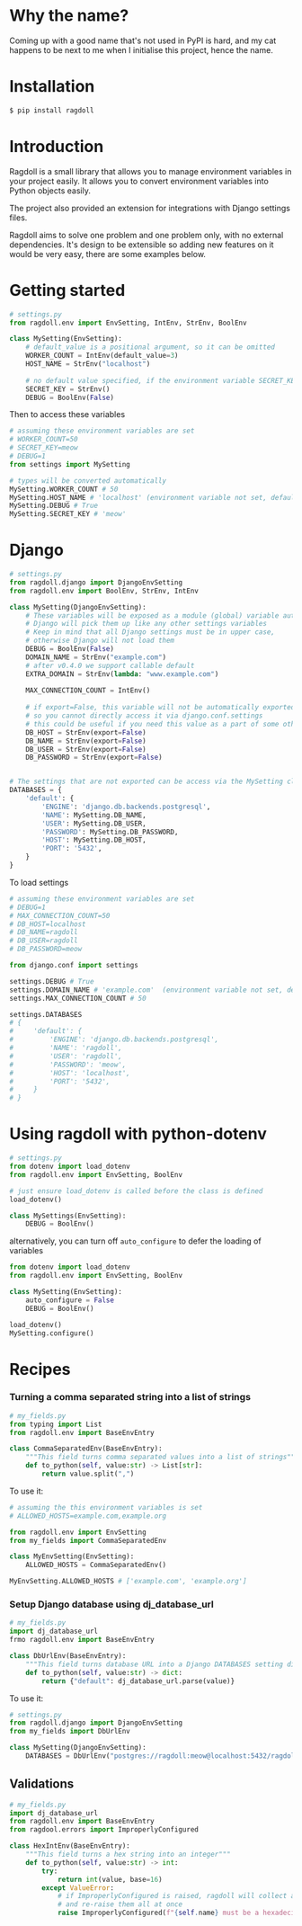 # Why the name?
Coming up with a good name that's not used in PyPI is hard, and my cat happens to be next to me when I initialise this project, hence the name.
# Installation
```bash
$ pip install ragdoll
```
# Introduction
Ragdoll is a small library that allows you to manage environment variables in your project easily. It allows you to convert environment variables into Python objects easily.

The project also provided an extension for integrations with Django settings files.

Ragdoll aims to solve one problem and one problem only, with no external dependencies. It's design to be extensible so adding new features on it would be very easy, there are some examples below.

# Getting started
```python
# settings.py
from ragdoll.env import EnvSetting, IntEnv, StrEnv, BoolEnv

class MySetting(EnvSetting):
    # default_value is a positional argument, so it can be omitted
    WORKER_COUNT = IntEnv(default_value=3)
    HOST_NAME = StrEnv("localhost")
    
    # no default value specified, if the environment variable SECRET_KEY is not set, it will raise ragdoll.errors.ImproperlyConfigured
    SECRET_KEY = StrEnv()
    DEBUG = BoolEnv(False)
```

Then to access these variables
```python
# assuming these environment variables are set
# WORKER_COUNT=50
# SECRET_KEY=meow
# DEBUG=1
from settings import MySetting

# types will be converted automatically
MySetting.WORKER_COUNT # 50
MySetting.HOST_NAME # 'localhost' (environment variable not set, default value is used)
MySetting.DEBUG # True
MySetting.SECRET_KEY # 'meow'
```
# Django

```python
# settings.py
from ragdoll.django import DjangoEnvSetting
from ragdoll.env import BoolEnv, StrEnv, IntEnv

class MySetting(DjangoEnvSetting):
    # These variables will be exposed as a module (global) variable automatically
    # Django will pick them up like any other settings variables
    # Keep in mind that all Django settings must be in upper case,
    # otherwise Django will not load them
    DEBUG = BoolEnv(False)
    DOMAIN_NAME = StrEnv("example.com")
    # after v0.4.0 we support callable default
    EXTRA_DOMAIN = StrEnv(lambda: "www.example.com")
    
    MAX_CONNECTION_COUNT = IntEnv()
    
    # if export=False, this variable will not be automatically exported to the module
    # so you cannot directly access it via django.conf.settings
    # this could be useful if you need this value as a part of some other settings
    DB_HOST = StrEnv(export=False)
    DB_NAME = StrEnv(export=False)
    DB_USER = StrEnv(export=False)
    DB_PASSWORD = StrEnv(export=False)


# The settings that are not exported can be access via the MySetting class
DATABASES = {
    'default': {
        'ENGINE': 'django.db.backends.postgresql',
        'NAME': MySetting.DB_NAME,
        'USER': MySetting.DB_USER,
        'PASSWORD': MySetting.DB_PASSWORD,
        'HOST': MySetting.DB_HOST,
        'PORT': '5432',
    }
}
```
To load settings
```python
# assuming these environment variables are set
# DEBUG=1
# MAX_CONNECTION_COUNT=50
# DB_HOST=localhost
# DB_NAME=ragdoll
# DB_USER=ragdoll
# DB_PASSWORD=meow

from django.conf import settings

settings.DEBUG # True
settings.DOMAIN_NAME # 'example.com'  (environment variable not set, default value is used)
settings.MAX_CONNECTION_COUNT # 50

settings.DATABASES
# {
#     'default': {
#         'ENGINE': 'django.db.backends.postgresql',
#         'NAME': 'ragdoll',
#         'USER': 'ragdoll',
#         'PASSWORD': 'meow',
#         'HOST': 'localhost',
#         'PORT': '5432',
#     }
# }
```

# Using ragdoll with python-dotenv
```python
# settings.py
from dotenv import load_dotenv
from ragdoll.env import EnvSetting, BoolEnv

# just ensure load_dotenv is called before the class is defined
load_dotenv()

class MySettings(EnvSetting):
    DEBUG = BoolEnv()
```
alternatively, you can turn off `auto_configure` to defer the loading of variables

```python
from dotenv import load_dotenv
from ragdoll.env import EnvSetting, BoolEnv

class MySetting(EnvSetting):
    auto_configure = False
    DEBUG = BoolEnv()

load_dotenv()
MySetting.configure()
```
# Recipes

### Turning a comma separated string into a list of strings

```python
# my_fields.py
from typing import List
from ragdoll.env import BaseEnvEntry

class CommaSeparatedEnv(BaseEnvEntry):
    """This field turns comma separated values into a list of strings"""
    def to_python(self, value:str) -> List[str]:
        return value.split(",")
```
To use it:

```python
# assuming the this environment variables is set
# ALLOWED_HOSTS=example.com,example.org

from ragdoll.env import EnvSetting
from my_fields import CommaSeparatedEnv

class MyEnvSetting(EnvSetting):
    ALLOWED_HOSTS = CommaSeparatedEnv()

MyEnvSetting.ALLOWED_HOSTS # ['example.com', 'example.org']
```
### Setup Django database using dj_database_url

```python
# my_fields.py
import dj_database_url
frmo ragdoll.env import BaseEnvEntry

class DbUrlEnv(BaseEnvEntry):
    """This field turns database URL into a Django DATABASES setting dictionary"""
    def to_python(self, value:str) -> dict:
        return {"default": dj_database_url.parse(value)}
```
To use it:
```python
# settings.py
from ragdoll.django import DjangoEnvSetting
from my_fields import DbUrlEnv

class MySetting(DjangoEnvSetting):
    DATABASES = DbUrlEnv("postgres://ragdoll:meow@localhost:5432/ragdoll")
```

## Validations

```python
# my_fields.py
import dj_database_url
from ragdoll.env import BaseEnvEntry
from ragdool.errors import ImproperlyConfigured

class HexIntEnv(BaseEnvEntry):
    """This field turns a hex string into an integer"""
    def to_python(self, value:str) -> int:
        try:
            return int(value, base=16)
        except ValueError:
            # if ImproperlyConfigured is raised, ragdoll will collect all of the errors
            # and re-raise them all at once
            raise ImproperlyConfigured(f"{self.name} must be a hexadecimal value, e.g. '0x1000'")
```
